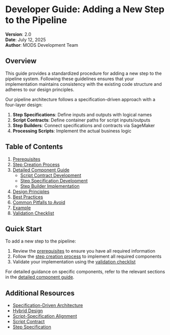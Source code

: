 # Developer Guide: Adding a New Step to the Pipeline

**Version**: 2.0  
**Date**: July 12, 2025  
**Author**: MODS Development Team

## Overview

This guide provides a standardized procedure for adding a new step to the pipeline system. Following these guidelines ensures that your implementation maintains consistency with the existing code structure and adheres to our design principles.

Our pipeline architecture follows a specification-driven approach with a four-layer design:

1. **Step Specifications**: Define inputs and outputs with logical names
2. **Script Contracts**: Define container paths for script inputs/outputs
3. **Step Builders**: Connect specifications and contracts via SageMaker
4. **Processing Scripts**: Implement the actual business logic

## Table of Contents

1. [Prerequisites](prerequisites.md)
2. [Step Creation Process](creation_process.md)
3. [Detailed Component Guide](component_guide.md)
   - [Script Contract Development](script_contract.md)
   - [Step Specification Development](step_specification.md)
   - [Step Builder Implementation](step_builder.md)
4. [Design Principles](design_principles.md)
5. [Best Practices](best_practices.md)
6. [Common Pitfalls to Avoid](common_pitfalls.md)
7. [Example](example.md)
8. [Validation Checklist](validation_checklist.md)

## Quick Start

To add a new step to the pipeline:

1. Review the [prerequisites](prerequisites.md) to ensure you have all required information
2. Follow the [step creation process](creation_process.md) to implement all required components
3. Validate your implementation using the [validation checklist](validation_checklist.md)

For detailed guidance on specific components, refer to the relevant sections in the [detailed component guide](component_guide.md).

## Additional Resources

- [Specification-Driven Architecture](../pipeline_design/specification_driven_design.md)
- [Hybrid Design](../pipeline_design/hybrid_design.md)
- [Script-Specification Alignment](../project_planning/script_specification_alignment_prevention_plan.md)
- [Script Contract](../pipeline_design/script_contract.md)
- [Step Specification](../pipeline_design/step_specification.md)
